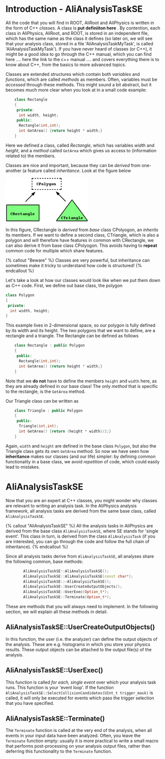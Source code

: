 # Introduction - AliAnalysisTaskSE

All the code that you will find in ROOT, AliRoot and AliPhysics is written in the form of C++ *classes*. A class is **put definiiton here** . By contention, each class in AliPhysics, AliRoot, and ROOT, is stored in an independent file, which has the same name as the class it defines (so later on, we will see that your analysis class, stored in a file 'AliAnalysisTaskMyTask', is called 'AliAnalysisTaskMyTask'). If you have never heard of classes (or C++), it might be a good idea to go through the C++ manual, which you can find here
.... here the link to the c++ manual .... and covers everything there is to know about C++, from the basics to more advanced topics. 

Classes are extended structures which contain both *variables* and *functions*, which are called *methods* as members. Often, variables must be *accessed* through these methods. This might sound a bit abstract, but it becomes much more clear when you look at in a small code example:

```cpp
    class Rectangle
    {
     private:
      int width, height;
     public:
      Rectangle(int,int);
      int GetArea() {return height * width;}
    }
```
Here we defined a class, called *Rectangle*, which has variables *width* and *height*, and a *method* called `GetArea` which gives us access to (information related to) the members. 

Classes are nice and important, because they can be *derived* from one-another (a feature called *inheritance*. Look at the figure below 


![image](inheritance.png)

In this figure, CRectangle is *derived* from *base* class CPolyogon, an *inherits* its members. If we want to define a second class, CTriangle, which is also a polygon and will therefore have features in common with CRectangle, we can also derive it from base class CPolyogon. This  avoids having to **repeat** common code for multiple which share features. 

{% callout "Beware" %}
Classes are very powerful, but inheritance can sometimes make it tricky to understand how code is structured!
{% endcallout %}

Let's take a look at how our classes would look like when we put them down as C++ code. First, we define out base class, the polygon

```cpp
class Polygon
{
 private:
  int width, height;
}
```
This example lives in 2-dimensional space, so our polygon is fully defined by its width and its height. The two polygons that we want to define, are a rectangle and a triangle. The Rectangle can be defined as follows

```cpp
    class Rectangle : public Polygon
    {
     public:
      Rectangle(int,int);
      int GetArea() {return height * width;}
    }
```

Note that we **do not** have to define the members `height` and `width` here, as they are already defined in our base class! The only *method* that is specific to the rectangle, is the `GetArea` method. 

Our Triangle class can be written as

```cpp
    class Triangle : public Polygon
    {
     public:
      Triangle(int,int);
      int GetArea() {return (height * width)/2;}
    }
```
 
Again, `width` and `height` are defined in the base class `Polygon`, but also the Triangle class gets its own `GetArea` method. So now we have seen how **inheritance** makes our classes (and our life) simpler: by defining common functionality in a base class, we avoid *repetition* of code, which could easily lead to mistakes. 
# AliAnalysisTaskSE

Now that you are an expert at C++ classes, you might wonder why classes are relevant to writing an analysis task. In the AliPhysics analysis framework, all analysis tasks are derived from the same base class, called `AliAnalysisTaskSE`. 

{% callout "AliAnalysisTaskSE" %}
All the analysis tasks in AliPhysics are derived from the base class `AliAnalysisTaskSE`, where SE stands for 'single event'. This class in turn, is derived from the class `AliAnalysisTask` (if you are interested, you can go through the code and follow the full chain of inheritance). 
{% endcallout %}

Since all analysis tasks derive from `AliAnalysisTaskSE`, all analyses share the following common, base methods:

```cpp
        AliAnalysisTaskSE::AliAnalysisTaskSE();
        AliAnalysisTaskSE::AliAnalysisTaskSE(const char*);
        AliAnalysisTaskSE::~AliAnalysisTaskSE();
        AliAnalysisTaskSE::UserCreateOutputObjects();
        AliAnalysisTaskSE::UserExec(Option_t*);
        AliAnalysisTaskSE::Terminate(Option_t*);
```

These are methods that you will always need to implement. In the following section, we will explain all these methods in detail.

## AliAnalysisTaskSE::UserCreateOutputObjects()

In this function, the user (i.e. the analyzer) can define the output objects of the analysis. These are e.g. histograms in which you store your physics results. These output objects can be attached to the output file(s) of the analysis. 

## AliAnalysisTaskSE::UserExec()

This function is called *for each, single event* over which your analysis task runs. This function is your 'event loop'. If the function `AliAnalysisTaskSE::SelectCollisionCandidates(UInt_t trigger_mask)` is called, it will only be executed for events which pass the trigger selection that you have specified. 

## AliAnalysisTaskSE::Terminate()

The `Terminate` function is called at the very end of the analysis, when all events in your input data have been analyzed. Often, you leave the `Terminate` function empty: usually it is more practical to write a small macro that performs post-processing on your analysis output files, rather than deferring this functionality to the `Terminate` function.   
